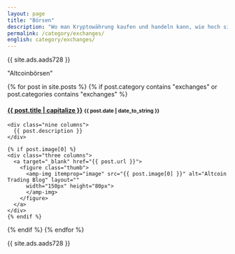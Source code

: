 ```yaml
---
layout: page
title: "Börsen"
description: "Wo man Kryptowährung kaufen und handeln kann, wie hoch sind die Gebühren."
permalink: /category/exchanges/
english: category/exchanges/
---
```


<p>{{ site.ads.aads728 }}</p>

<span id="note">"Altcoinbörsen"</span>

{% for post in site.posts %}
  {% if post.category contains "exchanges" or post.categories contains "exchanges" %}
  <h4 class="post">
  <strong>
  <a href="{{ site.url }}{{ site.baseurl }}{{ post.url }}">{{ post.title | capitalize }}</a>
  </strong>
  <small>{{ post.date | date_to_string }}</small>
  </h4>
  <div class="row">

    <div class="nine columns">
      {{ post.description }}
    </div>

    {% if post.image[0] %}
    <div class="three columns">
      <a target="_blank" href="{{ post.url }}">
        <figure class="thumb">
          <amp-img itemprop="image" src="{{ post.image[0] }}" alt="Altcoin Trading Blog" layout=""
          width="150px" height="80px">
          </amp-img>
        </figure>
      </a>
    </div>
    {% endif %}



  </div>

  {% endif %}
{% endfor %}

{{ site.ads.aads728 }}
